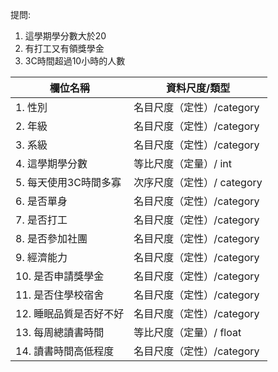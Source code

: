 提問:
1. 這學期學分數大於20
2. 有打工又有領獎學金
3. 3C時間超過10小時的人數

|欄位名稱|資料尺度/類型|
|-------|------------|
|1. 性別| 名目尺度（定性）/category|
|2. 年級| 名目尺度（定性）/category|
|3. 系級| 名目尺度（定性）/category|
|4. 這學期學分數|	等比尺度（定量）/ int|
|5. 每天使用3C時間多寡|	次序尺度（定性）/ category|
|6. 是否單身|	名目尺度（定性）/category|
|7. 是否打工|	名目尺度（定性）/category|
|8. 是否參加社團|	名目尺度（定性）/category|
|9. 經濟能力|	名目尺度（定性）/category|
|10. 是否申請獎學金|	名目尺度（定性）/category|
|11. 是否住學校宿舍|	名目尺度（定性）/category|
|12. 睡眠品質是否好不好|	名目尺度（定性）/category|
|13. 每周總讀書時間|	等比尺度（定量）/ float|
|14. 讀書時間高低程度|	名目尺度（定性）/category|
